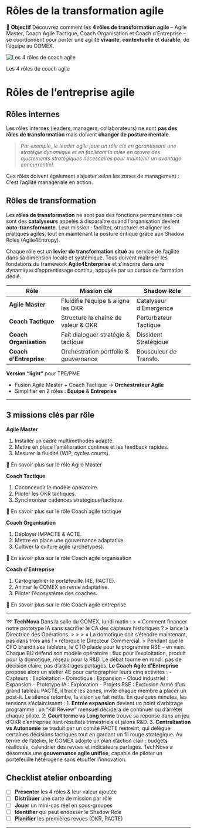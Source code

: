 # Rôles de la transformation agile



🔘 **Objectif** Découvrez comment les **4 rôles de transformation agile** – Agile Master, Coach Agile Tactique, Coach Organisation et Coach d’Entreprise – se coordonnent pour porter une agilité **vivante**, **contextuelle** et **durable**, de l’équipe au COMEX.

![Les 4 rôles de coach agile](Ro%CC%82les%20de%20la%20transformation%20agile%2017b90eaf28ff804ea65eeb4b0d94c877/image.png)

Les 4 rôles de coach agile

# Rôles de l’entreprise agile

## Rôles internes

Les rôles internes (leaders, managers, collaborateurs) ne sont **pas des rôles de transformation** mais doivent **changer de posture mentale**.

> *Par exemple, le leader agile joue un rôle clé en garantissant une stratégie dynamique et en facilitant la mise en œuvre des ajustements stratégiques nécessaires pour maintenir un avantage concurrentiel.*
> 

Ces rôles doivent également s’ajuster selon les zones de management : C’est l’agilité managériale en action.

## **Rôles de transformation**

Les **rôles de transformation** ne sont pas des fonctions permanentes : ce sont des **catalyseurs** appelés à disparaître quand l’organisation devient **auto-transformante**. Leur mission : faciliter, structurer et aligner les pratiques agiles, tout en maintenant la posture critique grâce aux Shadow Roles (Agile4Entropy).

Chaque rôle est un **levier de transformation situé** au service de l’agilité dans sa dimension locale et systémique. Tous doivent maîtriser les fondations du framework **Agile4Enterprise** et s'inscrire dans une dynamique d’apprentissage continu, appuyée par un cursus de formation dédié.

| Rôle | Mission clé | Shadow Role |
| --- | --- | --- |
| **Agile Master** | Fluidifie l’équipe & aligne les OKR | Catalyseur d’Émergence |
| **Coach Tactique** | Structure la chaîne de valeur & OKR | Perturbateur Tactique |
| **Coach Organisation** | Fait dialoguer stratégie & tactique | Dissident Stratégique |
| **Coach d’Entreprise** | Orchestration portfolio & gouvernance | Bousculeur de Transfo. |

**Version “light”** pour TPE/PME

- Fusion Agile Master + Coach Tactique → **Orchestrateur Agile**
- Simplifier en 2 rôles : **Équipe** & **Entreprise**

---

## 3 missions clés par rôle

**Agile Master**

1. Installer un cadre multiméthodes adapté.
2. Mettre en place l’amélioration continue et les feedback rapides.
3. Mesurer la fluidité (WIP, cycles courts).

🔎 En savoir plus sur le rôle Agile Master

**Coach Tactique**

1. Coconcevoir le modèle opératoire.
2. Piloter les OKR tactiques.
3. Synchroniser cadences stratégique/tactique.

🔎 En savoir plus sur le rôle Coach agile tactique

**Coach Organisation**

1. Déployer IMPACTE & ACTE.
2. Mettre en place une gouvernance adaptative.
3. Cultiver la culture agile (archétypes).

🔎 En savoir plus sur le rôle Coach agile organisation

**Coach d’Entreprise**

1. Cartographier le portefeuille (4E, PACTE).
2. Animer le COMEX en revue adaptative.
3. Piloter l’écosystème des coaches.

🔎 En savoir plus sur le rôle Coach agile entreprise

---

➿ **TechNova** Dans la salle du COMEX, lundi matin : > « Comment financer notre prototype IA sans sacrifier le CA des capteurs historiques ? » lance la Directrice des Opérations. > > > « La domotique doit s’étendre maintenant, pas dans trois ans ! » rétorque le Directeur Commercial. > Pendant que le CFO brandit ses tableurs, le CTO plaide pour le programme RSE – en vain. Chaque BU défend son modèle opératoire : flux pour l’exploitation, produit pour la domotique, réseau pour la R&D. Le débat tourne en rond : pas de décision claire, pas d’arbitrages partagés. **Le Coach Agile d’Entreprise** propose alors un atelier 4E pour cartographier leurs cinq activités : - Capteurs : Exploitation - Domotique : Expansion - Cloud industriel : Expansion - Prototype IA : Exploration - Projets RSE : Exclusion Armé d’un grand tableau PACTE, il trace les zones, invite chaque membre à placer un post-it. Le silence retombe, la vision se fait nette. En quelques minutes, les tensions s’éclaircissent : 1. **Entrée expansion** devient un point d’arbitrage programmé : un “Kill Review” mensuel décidera de continuer ou d’arrêter chaque pilote. 2. **Court terme vs Long terme** trouve sa réponse dans un jeu d’OKR d’entreprise liant résultats trimestriels et jalons R&D. 3. **Centralisation vs Autonomie** se traduit par un comité PACTE restreint, qui délègue certaines décisions tactiques tout en gardant un fil rouge stratégique. Au terme de l’atelier, le COMEX adopte un plan d’action clair : budgets réalloués, calendrier des revues et indicateurs partagés. TechNova a désormais une **gouvernance agile unifiée**, capable de piloter un portefeuille hétérogène sans étouffer l’innovation.

## Checklist atelier onboarding

- [ ]  **Présenter** les 4 rôles & leur valeur ajoutée
- [ ]  **Distribuer** une carte de mission par rôle
- [ ]  **Jouer** un mini-cas réel en sous-groupes
- [ ]  **Identifier** qui peut endosser le Shadow Role
- [ ]  **Planifier** les premières revues (OKR, PACTE)

---

#
